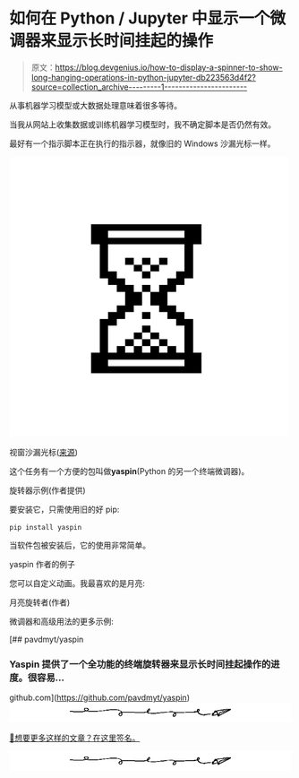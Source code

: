 # 如何在 Python / Jupyter 中显示一个微调器来显示长时间挂起的操作

> 原文：<https://blog.devgenius.io/how-to-display-a-spinner-to-show-long-hanging-operations-in-python-jupyter-db223563d4f2?source=collection_archive---------1----------------------->

从事机器学习模型或大数据处理意味着很多等待。

当我从网站上收集数据或训练机器学习模型时，我不确定脚本是否仍然有效。

最好有一个指示脚本正在执行的指示器，就像旧的 Windows 沙漏光标一样。

![](img/0914121ed7f6c02dcbfbc04e459b5c03.png)

视窗沙漏光标([来源](https://gifer.com/en/77OF))

这个任务有一个方便的包叫做**yaspin**(Python 的另一个终端微调器)。

旋转器示例(作者提供)

要安装它，只需使用旧的好 pip:

```
pip install yaspin
```

当软件包被安装后，它的使用非常简单。

yaspin 作者的例子

您可以自定义动画。我最喜欢的是月亮:

月亮旋转者(作者)

微调器和高级用法的更多示例:

[](https://github.com/pavdmyt/yaspin) [## pavdmyt/yaspin

### Yaspin 提供了一个全功能的终端旋转器来显示长时间挂起操作的进度。很容易…

github.com](https://github.com/pavdmyt/yaspin) ![](img/22e1b0bc54a738bc156fba54cff2eda0.png)

[🔔想要更多这样的文章？在这里签名。](https://fischerbach.medium.com/membership)

![](img/22e1b0bc54a738bc156fba54cff2eda0.png)